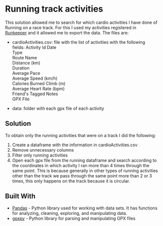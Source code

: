 # Running track activities

This solution allowed me to search for which cardio activities I have done of Running on a race track. For this I used my activities registered in [Runkeeper](https://runkeeper.com/) and it allowed me to export the data.
The files are:
* cardioActivities.csv: file with the list of activities with the following fields: 
Activity Id	
Date	
Type	
Route Name	
Distance (km)	
Duration	
Average Pace	
Average Speed (km/h)	
Calories Burned	Climb (m)	
Average Heart Rate (bpm)	
Friend's Tagged	Notes	
GPX File

* data: folder with each gpx file of each activity

## Solution
 
To obtain only the running activities that were on a track I did the following:

1. Create a dataframe with the information in cardioActivities.csv
2. Remove unnecessary columns
3. Filter only running activities
4. Open each gpx file from the running dataframe and search according to the coordinates in which activity I ran more than 4 times through the same point. This is because generally in other types of running activities other than the track we pass through the same point more than 2 or 3 times, this only happens on the track because it is circular.


## Built With

* [Pandas](https://pandas.pydata.org/) - Python library used for working with data sets. It has functions for analyzing, cleaning, exploring, and manipulating data.
* [gpxpy](https://pypi.org/project/gpxpy/) - Python library for parsing and manipulating GPX files

